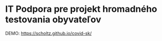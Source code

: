 # IT Podpora pre projekt hromadného testovania obyvateľov

DEMO: https://scholtz.github.io/covid-sk/